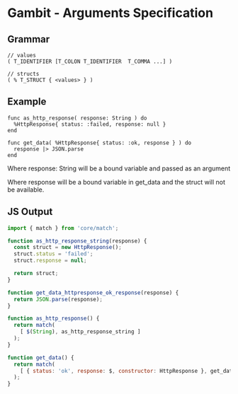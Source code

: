 # Gambit - Arguments Specification

## Grammar

```
// values
( T_IDENTIFIER [T_COLON T_IDENTIFIER  T_COMMA ...] )

// structs
( % T_STRUCT { <values> } )
```

## Example

```
func as_http_response( response: String ) do
  %HttpResponse{ status: :failed, response: null }
end

func get_data( %HttpResponse{ status: :ok, response } ) do
  response |> JSON.parse
end
```

Where response: String will be a bound variable and passed as an argument

Where response will be a bound variable in get_data and the struct will not be available.

## JS Output

```js
import { match } from 'core/match';

function as_http_response_string(response) {
  const struct = new HttpResponse();
  struct.status = 'failed';
  struct.response = null;

  return struct;
}

function get_data_httpresponse_ok_response(response) {
  return JSON.parse(response);
}

function as_http_response() {
  return match(
    [ $(String), as_http_response_string ]
  );
}

function get_data() {
  return match(
    [ { status: 'ok', response: $, constructor: HttpResponse }, get_data_httpresponse_ok_response ]
  );
}

```